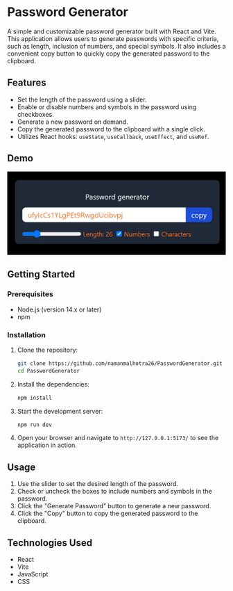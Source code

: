 # Password Generator

A simple and customizable password generator built with React and Vite. This application allows users to generate passwords with specific criteria, such as length, inclusion of numbers, and special symbols. It also includes a convenient copy button to quickly copy the generated password to the clipboard.

## Features

- Set the length of the password using a slider.
- Enable or disable numbers and symbols in the password using checkboxes.
- Generate a new password on demand.
- Copy the generated password to the clipboard with a single click.
- Utilizes React hooks: `useState`, `useCallback`, `useEffect`, and `useRef`.

## Demo

![Password Generator Demo](public/demo.png)

## Getting Started

### Prerequisites

- Node.js (version 14.x or later)
- npm

### Installation

1. Clone the repository:

   ```bash
   git clone https://github.com/namanmalhotra26/PasswordGenerator.git
   cd PasswordGenerator
   ```

2. Install the dependencies:

   ```bash
   npm install
   ```

3. Start the development server:

   ```bash
   npm run dev
   ```

4. Open your browser and navigate to `http://127.0.0.1:5173/` to see the application in action.

## Usage

1. Use the slider to set the desired length of the password.
2. Check or uncheck the boxes to include numbers and symbols in the password.
3. Click the "Generate Password" button to generate a new password.
4. Click the "Copy" button to copy the generated password to the clipboard.

## Technologies Used

- React
- Vite
- JavaScript
- CSS
